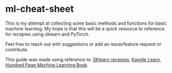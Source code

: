 # ml-cheat-sheet

This is my attempt at collecting some basic methods and functions for basic machine learning.
My hope is that this will be a quick resource to reference for recepies using sklearn and PyTorch.

Feel free to reach out with suggestions or add an issue/feature request or contribute.

This guide was made using reference to:
[SKlearn recepies](https://scikit-learn.org/stable/tutorial/index.html), [Kaggle Learn](https://www.kaggle.com/learn), [Hundred Page Machine Learning Book](http://themlbook.com)